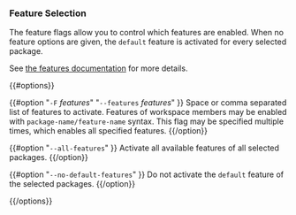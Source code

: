 ### Feature Selection

The feature flags allow you to control which features are enabled. When no
feature options are given, the `default` feature is activated for every
selected package.

See [the features documentation](../reference/features.html#command-line-feature-options)
for more details.

{{#options}}

{{#option "`-F` _features_" "`--features` _features_" }}
Space or comma separated list of features to activate. Features of workspace
members may be enabled with `package-name/feature-name` syntax. This flag may
be specified multiple times, which enables all specified features.
{{/option}}

{{#option "`--all-features`" }}
Activate all available features of all selected packages.
{{/option}}

{{#option "`--no-default-features`" }}
Do not activate the `default` feature of the selected packages.
{{/option}}

{{/options}}
